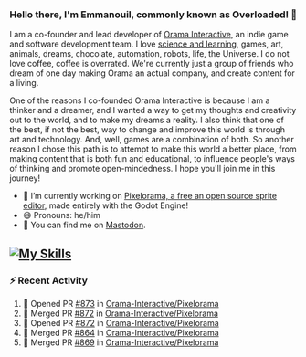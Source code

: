 ### Hello there, I'm Emmanouil, commonly known as Overloaded! 👋
I am a co-founder and lead developer of [Orama Interactive](https://www.orama-interactive.com/), an indie game and software development team. I love [science and learning](https://github.com/OverloadedOrama/KnowledgeBase), games, art, animals, dreams, chocolate, automation, robots, life, the Universe. I do not love coffee, coffee is overrated. We're currently just a group of friends who dream of one day making Orama an actual company, and create content for a living.

One of the reasons I co-founded Orama Interactive is because I am a thinker and a dreamer, and I wanted a way to get my thoughts and creativity out to the world, and to make my dreams a reality. I also think that one of the best, if not the best, way to change and improve this world is through art and technology. And, well, games are a combination of both. So another reason I chose this path is to attempt to make this world a better place, from making content that is both fun and educational, to influence people's ways of thinking and promote open-mindedness. I hope you'll join me in this journey!

- 🔭 I’m currently working on [Pixelorama, a free an open source sprite editor](https://github.com/Orama-Interactive/Pixelorama), made entirely with the Godot Engine!
- 😄 Pronouns: he/him
- 🐘 You can find me on <a rel="me" href="https://mastodon.social/@Overloaded">Mastodon</a>.

[![My Skills](https://skillicons.dev/icons?i=godot,py,cpp,cs,git,linux,html)](https://skillicons.dev)
---

### :zap: Recent Activity

<!--START_SECTION:activity-->
1. 💪 Opened PR [#873](https://github.com/Orama-Interactive/Pixelorama/pull/873) in [Orama-Interactive/Pixelorama](https://github.com/Orama-Interactive/Pixelorama)
2. 🎉 Merged PR [#872](https://github.com/Orama-Interactive/Pixelorama/pull/872) in [Orama-Interactive/Pixelorama](https://github.com/Orama-Interactive/Pixelorama)
3. 💪 Opened PR [#872](https://github.com/Orama-Interactive/Pixelorama/pull/872) in [Orama-Interactive/Pixelorama](https://github.com/Orama-Interactive/Pixelorama)
4. 🎉 Merged PR [#864](https://github.com/Orama-Interactive/Pixelorama/pull/864) in [Orama-Interactive/Pixelorama](https://github.com/Orama-Interactive/Pixelorama)
5. 🎉 Merged PR [#869](https://github.com/Orama-Interactive/Pixelorama/pull/869) in [Orama-Interactive/Pixelorama](https://github.com/Orama-Interactive/Pixelorama)
<!--END_SECTION:activity-->

<!--
**OverloadedOrama/OverloadedOrama** is a ✨ _special_ ✨ repository because its `README.md` (this file) appears on your GitHub profile.

Here are some ideas to get you started:

- 👯 I’m looking to collaborate on ...
- 🤔 I’m looking for help with ...
- 💬 Ask me about ...
- 📫 How to reach me: ...
- ⚡ Fun fact: ...
-->
